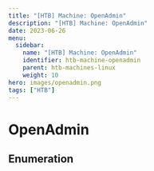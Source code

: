```yaml
---
title: "[HTB] Machine: OpenAdmin"
description: "[HTB] Machine: OpenAdmin"
date: 2023-06-26
menu:
  sidebar:
    name: "[HTB] Machine: OpenAdmin"
    identifier: htb-machine-openadmin
    parent: htb-machines-linux
    weight: 10
hero: images/openadmin.png
tags: ["HTB"]
---
```


# OpenAdmin
## Enumeration